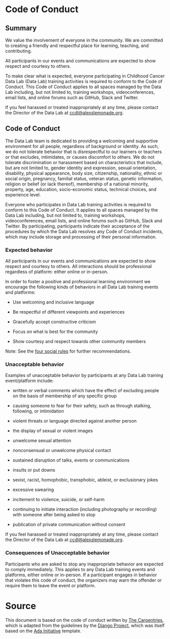 # Code of Conduct

## Summary

We value the involvement of everyone in the community.
We are committed to creating a friendly and respectful place for learning, teaching, and contributing.

All participants in our events and communications are expected to show respect and courtesy to others.

To make clear what is expected, everyone participating in Childhood Cancer Data Lab (Data Lab) training activities is required to conform to the Code of Conduct.
This Code of Conduct applies to all spaces managed by the Data Lab including, but not limited to, training workshops, videoconferences, email lists, and online forums such as GitHub, Slack and Twitter.

If you feel harassed or treated inappropriately at any time, please contact the Director of the Data Lab at [ccdl@alexslemonade.org](mailto:ccdl@alexslemonade.org).


## Code of Conduct

The Data Lab team is dedicated to providing a welcoming and supportive environment for all people, regardless of background or identity.
As such, we do not tolerate behavior that is disrespectful to our learners or teachers or that excludes, intimidates, or causes discomfort to others.
We do not tolerate discrimination or harassment based on characteristics that include, but are not limited to, gender identity and expression, sexual orientation, disability, physical appearance, body size, citizenship, nationality, ethnic or social origin, pregnancy, familial status, veteran status, genetic information, religion or belief (or lack thereof), membership of a national minority, property, age, education, socio-economic status, technical choices, and experience level.

Everyone who participates in Data Lab training activities is required to conform to this Code of Conduct.
It applies to all spaces managed by the Data Lab including, but not limited to, training workshops, videoconferences, email lists, and online forums such as GitHub, Slack and Twitter.
By participating, participants indicate their acceptance of the procedures by which the Data Lab resolves any Code of Conduct incidents, which may include storage and processing of their personal information.

### Expected behavior

All participants in our events and communications are expected to show respect and courtesy to others.
All interactions should be professional regardless of platform: either online or in-person.

In order to foster a positive and professional learning environment we encourage the following kinds of behaviors in all Data Lab training events and platforms:

- Use welcoming and inclusive language

- Be respectful of different viewpoints and experiences

- Gracefully accept constructive criticism

- Focus on what is best for the community

- Show courtesy and respect towards other community members

Note: See the [four social rules](https://www.recurse.com/manual#sub-sec-social-rules) for further recommendations.

### Unacceptable behavior

Examples of unacceptable behavior by participants at any Data Lab training event/platform include:

- written or verbal comments which have the effect of excluding people on the basis of membership of any specific group

- causing someone to fear for their safety, such as through stalking, following, or intimidation

- violent threats or language directed against another person

- the display of sexual or violent images

- unwelcome sexual attention

- nonconsensual or unwelcome physical contact

- sustained disruption of talks, events or communications

- insults or put downs

- sexist, racist, homophobic, transphobic, ableist, or exclusionary jokes

- excessive swearing

- incitement to violence, suicide, or self-harm

- continuing to initiate interaction (including photography or recording) with someone after being asked to stop

- publication of private communication without consent

If you feel harassed or treated inappropriately at any time, please contact the Director of the Data Lab at [ccdl@alexslemonade.org](mailto:ccdl@alexslemonade.org).

### Consequences of Unacceptable behavior

Participants who are asked to stop any inappropriate behavior are expected to comply immediately.
This applies to any Data Lab training events and platforms, either online or in-person.
If a participant engages in behavior that violates this code of conduct, the organizers may warn the offender or require them to leave the event or platform.

# Source

This document is based on the code of conduct written by [The Carpentries](https://docs.carpentries.org/topic_folders/policies/code-of-conduct.html#code-of-conduct-detailed-view), which is adapted from the guidelines by the [Django Project](https://www.djangoproject.com/conduct/enforcement-manual/), which was itself based on the [Ada Initiative](http://geekfeminism.wikia.com/wiki/Conference_anti-harassment/Responding_to_reports) template.
